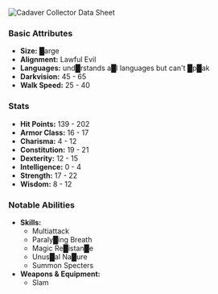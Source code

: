 ![](https://5etools-mirror-1.github.io/img/MPMM/Cadaver%20Collector.png "Cadaver Collector Data Sheet")
### Basic Attributes
- **Size:** █arge
- **Alignment:** Lawful Evil
- **Languages:** und█rstands a█l languages but can't █p█ak
- **Darkvision:** 45 - 65
- **Walk Speed:** 25 - 40
### Stats
- **Hit Points:** 139 - 202
- **Armor Class:** 16 - 17
- **Charisma:** 4 - 12
- **Constitution:** 19 - 21
- **Dexterity:** 12 - 15
- **Intelligence:** 0 - 4
- **Strength:** 17 - 22
- **Wisdom:** 8 - 12
### Notable Abilities
- **Skills:**
    - Multiattack
    - Paraly█ing Breath
    - Magic Re█istan█e
    - Unus█al Na█ure
    - Summon Specters
- **Weapons & Equipment:**
    - Slam